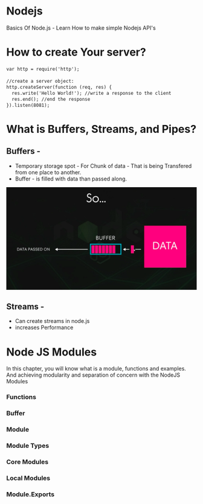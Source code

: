 # Nodejs
Basics Of Node.js - Learn How to make simple Nodejs  API's


# How to create Your server?

```
var http = require('http');

//create a server object:
http.createServer(function (req, res) {
  res.write('Hello World!'); //write a response to the client
  res.end(); //end the response
}).listen(8081);

```

# What is Buffers, Streams, and Pipes?

## Buffers -
- Temporary storage spot - For Chunk of data - That is being Transfered from one place to another.<br>
- Buffer - is filled with data than passed along.<br>

![alt text](https://github.com/siddhpatil6/Nodejs/blob/master/Screen%20Shot%202018-11-06%20at%204.42.46%20PM.png)

## Streams - 

- Can create streams in node.js
- increases Performance




# Node JS Modules
In this chapter, you will know what is a module, functions and examples. And achieving modularity and separation
of concern with the NodeJS Modules
### Functions
### Buffer
### Module
### Module Types
### Core Modules
### Local Modules
### Module.Exports
